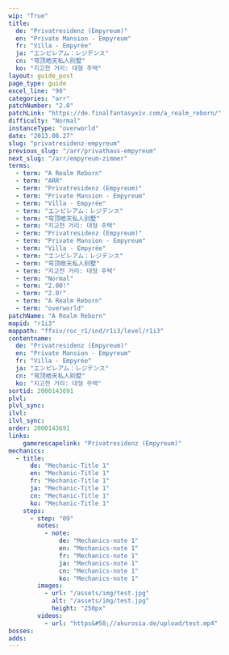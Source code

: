 ```yaml
---
wip: "True"
title:
  de: "Privatresidenz (Empyreum)"
  en: "Private Mansion - Empyreum"
  fr: "Villa - Empyrée"
  ja: "エンピレアム：レジデンス"
  cn: "穹顶皓天私人别墅"
  ko: "지고천 거리: 대형 주택"
layout: guide_post
page_type: guide
excel_line: "90"
categories: "arr"
patchNumber: "2.0"
patchLink: "https://de.finalfantasyxiv.com/a_realm_reborn/"
difficulty: "Normal"
instanceType: "overworld"
date: "2013.08.27"
slug: "privatresidenz-empyreum"
previous_slug: "/arr/privathaus-empyreum"
next_slug: "/arr/empyreum-zimmer"
terms:
  - term: "A Realm Reborn"
  - term: "ARR"
  - term: "Privatresidenz (Empyreum)"
  - term: "Private Mansion - Empyreum"
  - term: "Villa - Empyrée"
  - term: "エンピレアム：レジデンス"
  - term: "穹顶皓天私人别墅"
  - term: "지고천 거리: 대형 주택"
  - term: "Privatresidenz (Empyreum)"
  - term: "Private Mansion - Empyreum"
  - term: "Villa - Empyrée"
  - term: "エンピレアム：レジデンス"
  - term: "穹顶皓天私人别墅"
  - term: "지고천 거리: 대형 주택"
  - term: "Normal"
  - term: "2.00!"
  - term: "2.0!"
  - term: "A Realm Reborn"
  - term: "overworld"
patchName: "A Realm Reborn"
mapid: "r1i3"
mappath: "ffxiv/roc_r1/ind/r1i3/level/r1i3"
contentname:
  de: "Privatresidenz (Empyreum)"
  en: "Private Mansion - Empyreum"
  fr: "Villa - Empyrée"
  ja: "エンピレアム：レジデンス"
  cn: "穹顶皓天私人别墅"
  ko: "지고천 거리: 대형 주택"
sortid: 2000143691
plvl: 
plvl_sync: 
ilvl: 
ilvl_sync: 
order: 2000143691
links:
    gamerescapelink: "Privatresidenz (Empyreum)"
mechanics:
  - title:
      de: "Mechanic-Title 1"
      en: "Mechanic-Title 1"
      fr: "Mechanic-Title 1"
      ja: "Mechanic-Title 1"
      cn: "Mechanic-Title 1"
      ko: "Mechanic-Title 1"
    steps:
      - step: "09"
        notes:
          - note:
              de: "Mechanics-note 1"
              en: "Mechanics-note 1"
              fr: "Mechanics-note 1"
              ja: "Mechanics-note 1"
              cn: "Mechanics-note 1"
              ko: "Mechanics-note 1"
        images:
          - url: "/assets/img/test.jpg"
            alt: "/assets/img/test.jpg"
            height: "250px"
        videos:
          - url: "https&#58;//akurosia.de/upload/test.mp4"
bosses:
adds:
---
```

